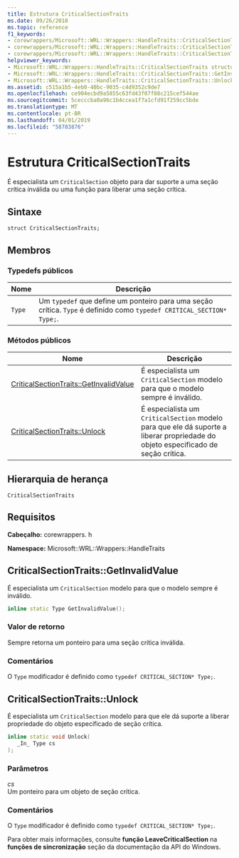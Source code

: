 ```yaml
---
title: Estrutura CriticalSectionTraits
ms.date: 09/26/2018
ms.topic: reference
f1_keywords:
- corewrappers/Microsoft::WRL::Wrappers::HandleTraits::CriticalSectionTraits
- corewrappers/Microsoft::WRL::Wrappers::HandleTraits::CriticalSectionTraits::GetInvalidValue
- corewrappers/Microsoft::WRL::Wrappers::HandleTraits::CriticalSectionTraits::Unlock
helpviewer_keywords:
- Microsoft::WRL::Wrappers::HandleTraits::CriticalSectionTraits structure
- Microsoft::WRL::Wrappers::HandleTraits::CriticalSectionTraits::GetInvalidValue method
- Microsoft::WRL::Wrappers::HandleTraits::CriticalSectionTraits::Unlock method
ms.assetid: c515a1b5-4eb0-40bc-9035-c4d9352c9de7
ms.openlocfilehash: ce904ecbd9a5855c63fd43f07f88c215cef544ae
ms.sourcegitcommit: 5cecccba0a96c1b4ccea1f7a1cfd91f259cc5bde
ms.translationtype: MT
ms.contentlocale: pt-BR
ms.lasthandoff: 04/01/2019
ms.locfileid: "58783876"
---
```

# <a name="criticalsectiontraits-structure"></a>Estrutura CriticalSectionTraits

É especialista um `CriticalSection` objeto para dar suporte a uma seção crítica inválida ou uma função para liberar uma seção crítica.

## <a name="syntax"></a>Sintaxe

```
struct CriticalSectionTraits;
```

## <a name="members"></a>Membros

### <a name="public-typedefs"></a>Typedefs públicos

Nome   | Descrição
------ | -----------------------------------------------------------------------------------------------------------------
`Type` | Um `typedef` que define um ponteiro para uma seção crítica. `Type` é definido como `typedef CRITICAL_SECTION* Type;`.

### <a name="public-methods"></a>Métodos públicos

Nome                                                       | Descrição
---------------------------------------------------------- | -----------------
[CriticalSectionTraits::GetInvalidValue](#getinvalidvalue) | É especialista um `CriticalSection` modelo para que o modelo sempre é inválido.
[CriticalSectionTraits::Unlock](#unlock)                   | É especialista um `CriticalSection` modelo para que ele dá suporte a liberar propriedade do objeto especificado de seção crítica.

## <a name="inheritance-hierarchy"></a>Hierarquia de herança

`CriticalSectionTraits`

## <a name="requirements"></a>Requisitos

**Cabeçalho:** corewrappers. h

**Namespace:** Microsoft::WRL::Wrappers::HandleTraits

## <a name="getinvalidvalue"></a>CriticalSectionTraits::GetInvalidValue

É especialista um `CriticalSection` modelo para que o modelo sempre é inválido.

```cpp
inline static Type GetInvalidValue();
```

### <a name="return-value"></a>Valor de retorno

Sempre retorna um ponteiro para uma seção crítica inválida.

### <a name="remarks"></a>Comentários

O `Type` modificador é definido como `typedef CRITICAL_SECTION* Type;`.

## <a name="unlock"></a>CriticalSectionTraits::Unlock

É especialista um `CriticalSection` modelo para que ele dá suporte a liberar propriedade do objeto especificado de seção crítica.

```cpp
inline static void Unlock(
   _In_ Type cs
);
```

### <a name="parameters"></a>Parâmetros

*cs*<br/>
Um ponteiro para um objeto de seção crítica.

### <a name="remarks"></a>Comentários

O `Type` modificador é definido como `typedef CRITICAL_SECTION* Type;`.

Para obter mais informações, consulte **função LeaveCriticalSection** na **funções de sincronização** seção da documentação da API do Windows.
